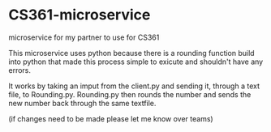 # CS361-microservice
microservice for my partner to use for CS361

This microservice uses python because there is a rounding function build into python that made this process simple to exicute and shouldn't have any errors. 

It works by taking an imput from the client.py and sending it, through a text file, to Rounding.py. Rounding.py then rounds the number and sends the new number back through the same textfile. 

(if changes need to be made please let me know over teams)
